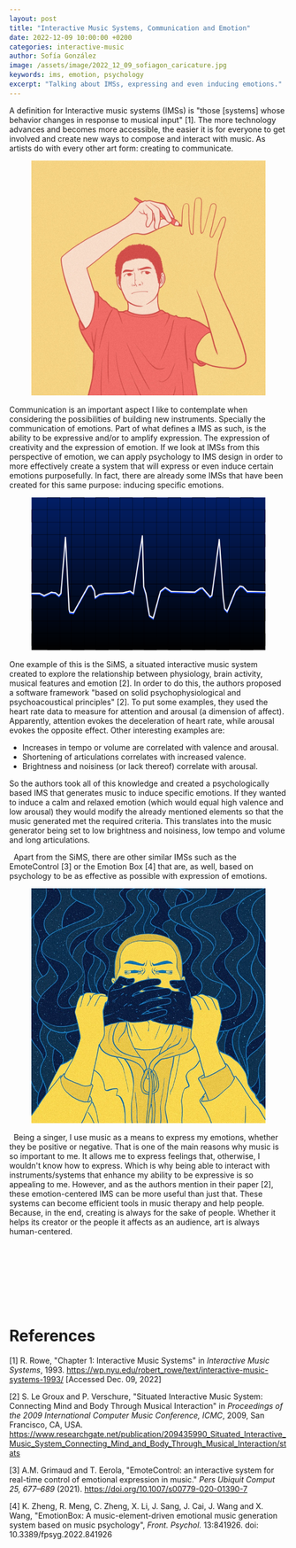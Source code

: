 ```yaml
---
layout: post
title: "Interactive Music Systems, Communication and Emotion"
date: 2022-12-09 10:00:00 +0200
categories: interactive-music
author: Sofía González
image: /assets/image/2022_12_09_sofiagon_caricature.jpg
keywords: ims, emotion, psychology
excerpt: "Talking about IMSs, expressing and even inducing emotions."
---
```


A definition for Interactive music systems (IMSs) is "those [systems] whose behavior changes in response to musical input" [1]. The more technology advances and becomes more accessible, the easier it is for everyone to get involved and create new ways to compose and interact with music. As artists do with every other art form: creating to communicate.

<figure style="float: none">
   <img src="/assets/image/2022_12_09_sofiagon_caricature.jpg" alt="" title="by CDD20 in pixabay" width="auto" />
</figure>

Communication is an important aspect I like to contemplate when considering the possibilities of building new instruments. Specially the communication of emotions. Part of what defines a IMS as such, is the ability to be expressive and/or to amplify expression. The expression of creativity and the expression of emotion.
If we look at IMSs from this perspective of emotion, we can apply psychology to IMS design in order to more effectively create a system that will express or even induce certain emotions purposefully.
In fact, there are already some IMSs that have been created for this same purpose: inducing specific emotions.

<figure style="float: none">
   <img src="/assets/image/2022_12_09_sofiagon_heartrate.png" alt="" title="by Dung Quách in pixabay" width="auto" />
</figure>

One example of this is the SiMS, a situated interactive music system created to explore the relationship between physiology, brain activity, musical features and emotion [2]. In order to do this, the authors proposed a software framework "based on solid psychophysiological and psychoacoustical principles" [2].
To put some examples, they used the heart rate data to measure for attention and arousal (a dimension of affect). Apparently, attention evokes the deceleration of heart rate, while arousal evokes the opposite effect. Other interesting examples are:
- Increases in tempo or volume are correlated with valence and arousal.
- Shortening of articulations correlates with increased valence.
- Brightness and noisiness (or lack thereof) correlate with arousal.

So the authors took all of this knowledge and created a psychologically based IMS that generates music to induce specific emotions. If they wanted to induce a calm and relaxed emotion (which would equal high valence and low arousal) they would modify the already mentioned elements so that the music generated met the required criteria. This translates into the music generator being set to low brightness and noisiness, low tempo and volume and long articulations.

&nbsp;
Apart from the SiMS, there are other similar IMSs such as the EmoteControl [3] or the Emotion Box [4] that are, as well, based on psychology to be as effective as possible with expression of emotions.

<figure style="float: none">
   <img src="/assets/image/2022_12_09_sofiagon_caricature_2.jpg" alt="" title="by CDD20 in pixabay" width="auto" />
</figure>

&nbsp;
Being a singer, I use music as a means to express my emotions, whether they be positive or negative. That is one of the main reasons why music is so important to me. It allows me to express feelings that, otherwise, I wouldn't know how to express. Which is why being able to interact with instruments/systems that enhance my ability to be expressive is so appealing to me.
However, and as the authors mention in their paper [2], these emotion-centered IMS can be more useful than just that. These systems can become efficient tools in music therapy and help people. Because, in the end, creating is always for the sake of people. Whether it helps its creator or the people it affects as an audience, art is always human-centered.

&nbsp;

&nbsp;

&nbsp;

&nbsp;

# References
[1] R. Rowe, "Chapter 1: Interactive Music Systems" in *Interactive Music Systems*, 1993. https://wp.nyu.edu/robert_rowe/text/interactive-music-systems-1993/ [Accessed Dec. 09, 2022]

[2] S. Le Groux and P. Verschure, "Situated Interactive Music System: Connecting Mind and Body Through Musical Interaction" in *Proceedings of the 2009 International Computer Music Conference, ICMC*, 2009, San Francisco, CA, USA. https://www.researchgate.net/publication/209435990_Situated_Interactive_Music_System_Connecting_Mind_and_Body_Through_Musical_Interaction/stats

[3] A.M. Grimaud and T. Eerola, "EmoteControl: an interactive system for real-time control of emotional expression in music." *Pers Ubiquit Comput 25, 677–689* (2021). https://doi.org/10.1007/s00779-020-01390-7

[4] K. Zheng, R. Meng, C. Zheng, X. Li, J. Sang, J. Cai, J. Wang and X. Wang, "EmotionBox: A music-element-driven emotional music generation system based on music psychology",  *Front. Psychol.* 13:841926. doi: 10.3389/fpsyg.2022.841926
